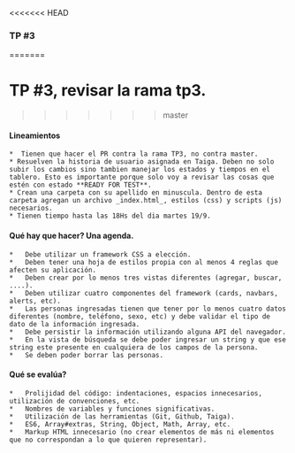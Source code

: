 <<<<<<< HEAD
### TP #3
=======
# TP #3, revisar la rama tp3.
>>>>>>> master

#### Lineamientos

    *  Tienen que hacer el PR contra la rama TP3, no contra master.
    * Resuelven la historia de usuario asignada en Taiga. Deben no solo subir los cambios sino tambien manejar los estados y tiempos en el tablero. Esto es importante porque solo voy a revisar las cosas que estén con estado **READY FOR TEST**.
    * Crean una carpeta con su apellido en minuscula. Dentro de esta carpeta agregan un archivo _index.html_, estilos (css) y scripts (js) necesarios.
    * Tienen tiempo hasta las 18Hs del dia martes 19/9.
#### Qué hay que hacer? Una agenda.

    *   Debe utilizar un framework CSS a elección.
    *   Deben tener una hoja de estilos propia con al menos 4 reglas que afecten su aplicación.
    *   Deben crear por lo menos tres vistas diferentes (agregar, buscar, ....).
    *   Deben utilizar cuatro componentes del framework (cards, navbars, alerts, etc).
    *   Las personas ingresadas tienen que tener por lo menos cuatro datos diferentes (nombre, teléfono, sexo, etc) y debe validar el tipo de dato de la información ingresada.
    *   Debe persistir la información utilizando alguna API del navegador.
    *   En la vista de búsqueda se debe poder ingresar un string y que ese string este presente en cualquiera de los campos de la persona.
    *   Se deben poder borrar las personas.
#### Qué se evalúa?
    *   Prolijidad del código: indentaciones, espacios innecesarios, utilización de convenciones, etc.
    *   Nombres de variables y funciones significativas.
    *   Utilización de las herramientas (Git, Github, Taiga).
    *   ES6, Array#extras, String, Object, Math, Array, etc.
    *   Markup HTML innecesario (no crear elementos de más ni elementos que no correspondan a lo que quieren representar).